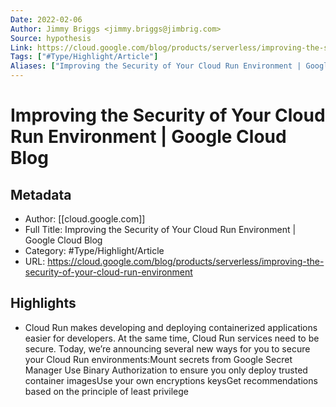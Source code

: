 ```yaml
---
Date: 2022-02-06
Author: Jimmy Briggs <jimmy.briggs@jimbrig.com>
Source: hypothesis
Link: https://cloud.google.com/blog/products/serverless/improving-the-security-of-your-cloud-run-environment
Tags: ["#Type/Highlight/Article"]
Aliases: ["Improving the Security of Your Cloud Run Environment | Google Cloud Blog", "Improving the Security of Your Cloud Run Environment | Google Cloud Blog"]
---
```

# Improving the Security of Your Cloud Run Environment | Google Cloud Blog

## Metadata
- Author: [[cloud.google.com]]
- Full Title: Improving the Security of Your Cloud Run Environment | Google Cloud Blog
- Category: #Type/Highlight/Article
- URL: https://cloud.google.com/blog/products/serverless/improving-the-security-of-your-cloud-run-environment

## Highlights
- Cloud Run makes developing and deploying containerized applications easier for developers. At the same time, Cloud Run services need to be secure. Today, we’re announcing several new ways for you to secure your Cloud Run environments:Mount secrets from Google Secret Manager Use Binary Authorization to ensure you only deploy trusted container imagesUse your own encryptions keysGet recommendations based on the principle of least privilege
